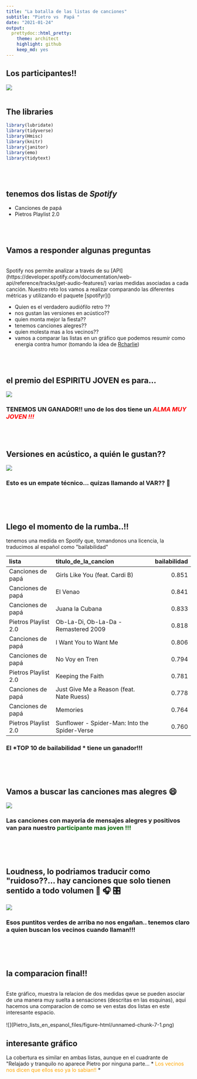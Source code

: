 ```yaml
---
title: "La batalla de las listas de canciones"
subtitle: "Pietro vs  Papá "
date: "2021-01-24"
output:
  prettydoc::html_pretty:
    theme: architect
    highlight: github
    keep_md: yes
---
```



## Los participantes!!
 ![](Pi_dad.jpeg)
<br>
<br>
  
## The libraries
  

```r
library(lubridate)
library(tidyverse)
library(Hmisc)
library(knitr)
library(janitor)
library(emo)
library(tidytext)
```

<br>
<br>

## tenemos dos listas de *Spotify* 

- Canciones de papá
- Pietros Playlist 2.0

<br>
<br>


## Vamos a responder algunas preguntas

<br>
Spotify nos permite analizar a través de su [API](https://developer.spotify.com/documentation/web-api/reference/tracks/get-audio-features/) varias medidas asociadas a cada canción. Nuestro reto los vamos a realizar comparando las diferentes métricas y utilizando el paquete [spotifyr]()
<br>

- Quien es el verdadero audiófilo retro ??
- nos gustan las versiones en acústico??
- quien monta mejor la fiesta??
- tenemos canciones alegres?? 
- quien molesta mas a los vecinos??
- vamos a comparar las listas en un gráfico que podemos resumir como energia contra humor (tomando la idea de [Rcharlie](http://rcharlie.net/sentify/))


<br>
<br>

## el premio del **ESPIRITU JOVEN** es para...

![](Pietro_lists_en_espanol_files/figure-html/unnamed-chunk-2-1.png)<!-- -->

### TENEMOS UN GANADOR!! uno de los dos tiene un  <span style="color:red"> *ALMA MUY JOVEN !!!* </span>  

<br>
<br>

## Versiones en acústico, a quién le gustan??


![](Pietro_lists_en_espanol_files/figure-html/unnamed-chunk-3-1.png)<!-- -->

### Esto es un empate técnico... quizas llamando al VAR?? 🧐 
<br>
<br>
<br>

##  Llego el momento de la rumba..!!
tenemos una medida en Spotify que, tomandonos una licencia, la traducimos al español como "bailabilidad"   


|lista                |titulo_de_la_cancion                          | bailabilidad|
|:--------------------|:---------------------------------------------|------------:|
|Canciones de papá    |Girls Like You (feat. Cardi B)                |        0.851|
|Canciones de papá    |El Venao                                      |        0.841|
|Canciones de papá    |Juana la Cubana                               |        0.833|
|Pietros Playlist 2.0 |Ob-La-Di, Ob-La-Da - Remastered 2009          |        0.818|
|Canciones de papá    |I Want You to Want Me                         |        0.806|
|Canciones de papá    |No Voy en Tren                                |        0.794|
|Pietros Playlist 2.0 |Keeping the Faith                             |        0.781|
|Canciones de papá    |Just Give Me a Reason (feat. Nate Ruess)      |        0.778|
|Canciones de papá    |Memories                                      |        0.764|
|Pietros Playlist 2.0 |Sunflower - Spider-Man: Into the Spider-Verse |        0.760|

### El <span style="color:blue50"> *TOP 10 de bailabilidad * </span> tiene un ganador!!!


<br>
<br>
<br>

## Vamos a buscar las canciones mas alegres  😄 

![](Pietro_lists_en_espanol_files/figure-html/unnamed-chunk-5-1.png)<!-- -->

### Las canciones con mayoria de mensajes alegres y positivos van para nuestro  <span style="color:darkgreen">  participante mas joven !!! </span> 


<br>
<br>
<br>

## Loudness, lo podriamos traducir como "ruidoso??... hay canciones que solo tienen sentido a todo volumen  🥳 🎧 🎛 
 

![](Pietro_lists_en_espanol_files/figure-html/unnamed-chunk-6-1.png)<!-- -->

### Esos puntitos verdes de arriba no nos engañan.. tenemos claro a quien buscan los vecinos cuando llaman!!!

<br>
<br>
<br>

## la comparacion final!!
<br>
Este gráfico, muestra la relacion de dos medidas qwue se pueden asociar de una manera muy suelta a sensaciones (descritas en las esquinas), aqui hacemos una comparacion de como se ven estas dos listas en este interesante espacio.
<br>
<br>
![](Pietro_lists_en_espanol_files/figure-html/unnamed-chunk-7-1.png)<!-- -->


## interesante gráfico 
La cobertura es similar en ambas listas, aunque en el cuadrante de "Relajado y tranquilo no aparece Pietro por ninguna parte... *<span style="color:orange"> Los vecinos nos dicen que ellos eso ya lo sabian!! </span> *
